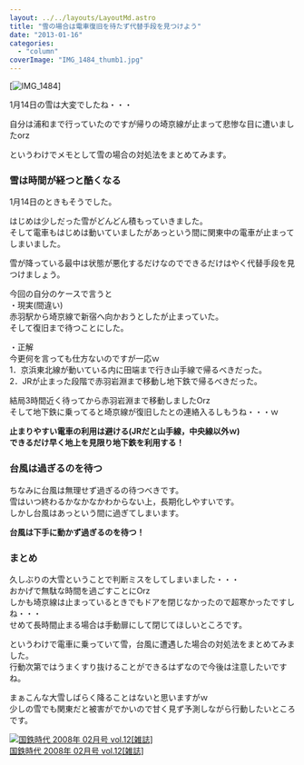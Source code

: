 ```yaml
---
layout: ../../layouts/LayoutMd.astro
title: "雪の場合は電車復旧を待たず代替手段を見つけよう"
date: "2013-01-16"
categories: 
  - "column"
coverImage: "IMG_1484_thumb1.jpg"
---
```


[![IMG_1484](/archive/images/IMG_1484_thumb.jpg "IMG_1484")]

1月14日の雪は大変でしたね・・・

自分は浦和まで行っていたのですが帰りの埼京線が止まって悲惨な目に遭いましたorz

というわけでメモとして雪の場合の対処法をまとめてみます。

### 雪は時間が経つと酷くなる

1月14日のときもそうでした。

はじめは少しだった雪がどんどん積もっていきました。  
そして電車もはじめは動いていましたがあっという間に関東中の電車が止まってしまいました。

雪が降っている最中は状態が悪化するだけなのでできるだけはやく代替手段を見つけましょう。

今回の自分のケースで言うと  
・現実(間違い)  
赤羽駅から埼京線で新宿へ向かおうとしたが止まっていた。  
そして復旧まで待つことにした。

・正解  
今更何を言っても仕方ないのですが一応ｗ  
1．京浜東北線が動いている内に田端まで行き山手線で帰るべきだった。  
2．JRが止まった段階で赤羽岩淵まで移動し地下鉄で帰るべきだった。

結局3時間近く待ってから赤羽岩淵まで移動しましたOrz  
そして地下鉄に乗ってると埼京線が復旧したとの連絡入るしもうね・・・ｗ

**止まりやすい電車の利用は避ける(JRだと山手線，中央線以外ｗ)  
できるだけ早く地上を見限り地下鉄を利用する！**

### 台風は過ぎるのを待つ

ちなみに台風は無理せず過ぎるの待つべきです。  
雪はいつ終わるかなかなかわからない上，長期化しやすいです。  
しかし台風はあっという間に過ぎてしまいます。

**台風は下手に動かず過ぎるのを待つ！**

### まとめ

久しぶりの大雪ということで判断ミスをしてしまいました・・・  
おかげで無駄な時間を過ごすことにOrz  
しかも埼京線は止まっているときでもドアを閉じなかったので超寒かったですしね・・・  
せめて長時間止まる場合は手動扉にして閉じてほしいところです。

というわけで電車に乗っていて雪，台風に遭遇した場合の対処法をまとめてみました。  
行動次第ではうまくすり抜けることができるはずなので今後は注意したいですね。

まぁこんな大雪しばらく降ることはないと思いますがｗ  
少しの雪でも関東だと被害がでかいので甘く見ず予測しながら行動したいところです。

[![国鉄時代 2008年 02月号 vol.12[雑誌]](/archive/images/51JivrvU%2BwL._SL160_.jpg)  
国鉄時代 2008年 02月号 vol.12\[雑誌\]  
](https://www.amazon.co.jp/exec/obidos/ASIN/B0010YS70A/mizuka123-22/ref=nosim)
